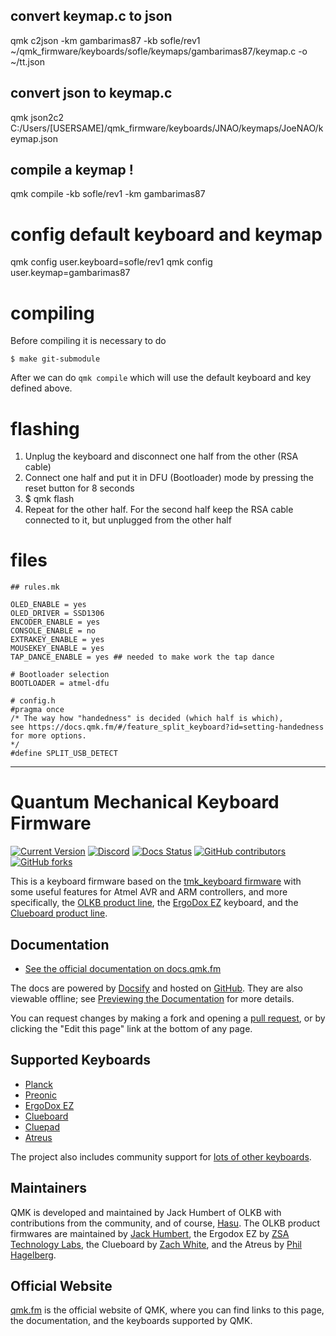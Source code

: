 
## convert keymap.c to json
qmk c2json -km gambarimas87 -kb sofle/rev1 ~/qmk_firmware/keyboards/sofle/keymaps/gambarimas87/keymap.c  -o ~/tt.json

## convert json to keymap.c
qmk json2c2 C:/Users/[USERSAME]/qmk_firmware/keyboards/JNAO/keymaps/JoeNAO/keymap.json

## compile a keymap !
qmk compile -kb sofle/rev1 -km gambarimas87

# config default keyboard and keymap
qmk config user.keyboard=sofle/rev1
qmk config user.keymap=gambarimas87

# compiling
Before compiling it is necessary to do 
```shell
$ make git-submodule
```
After we can do `qmk compile` which will use the default keyboard and key defined above.

# flashing
1. Unplug the keyboard and disconnect one half from the other (RSA cable)
2. Connect one half and put it in DFU (Bootloader) mode by pressing the reset button for 8 seconds
3. $ qmk flash
4. Repeat for the other half. For the second half keep the RSA cable connected to it, but unplugged from the other half


# files
```text
## rules.mk

OLED_ENABLE = yes
OLED_DRIVER = SSD1306
ENCODER_ENABLE = yes
CONSOLE_ENABLE = no
EXTRAKEY_ENABLE = yes
MOUSEKEY_ENABLE = yes
TAP_DANCE_ENABLE = yes ## needed to make work the tap dance

# Bootloader selection
BOOTLOADER = atmel-dfu 
```

```text
# config.h
#pragma once
/* The way how "handedness" is decided (which half is which),
see https://docs.qmk.fm/#/feature_split_keyboard?id=setting-handedness
for more options.
*/
#define SPLIT_USB_DETECT
```


-------------
# Quantum Mechanical Keyboard Firmware

[![Current Version](https://img.shields.io/github/tag/qmk/qmk_firmware.svg)](https://github.com/qmk/qmk_firmware/tags)
[![Discord](https://img.shields.io/discord/440868230475677696.svg)](https://discord.gg/Uq7gcHh)
[![Docs Status](https://img.shields.io/badge/docs-ready-orange.svg)](https://docs.qmk.fm)
[![GitHub contributors](https://img.shields.io/github/contributors/qmk/qmk_firmware.svg)](https://github.com/qmk/qmk_firmware/pulse/monthly)
[![GitHub forks](https://img.shields.io/github/forks/qmk/qmk_firmware.svg?style=social&label=Fork)](https://github.com/qmk/qmk_firmware/)

This is a keyboard firmware based on the [tmk\_keyboard firmware](https://github.com/tmk/tmk_keyboard) with some useful features for Atmel AVR and ARM controllers, and more specifically, the [OLKB product line](https://olkb.com), the [ErgoDox EZ](https://ergodox-ez.com) keyboard, and the [Clueboard product line](https://clueboard.co).

## Documentation

* [See the official documentation on docs.qmk.fm](https://docs.qmk.fm)

The docs are powered by [Docsify](https://docsify.js.org/) and hosted on [GitHub](/docs/). They are also viewable offline; see [Previewing the Documentation](https://docs.qmk.fm/#/contributing?id=previewing-the-documentation) for more details.

You can request changes by making a fork and opening a [pull request](https://github.com/qmk/qmk_firmware/pulls), or by clicking the "Edit this page" link at the bottom of any page.

## Supported Keyboards

* [Planck](/keyboards/planck/)
* [Preonic](/keyboards/preonic/)
* [ErgoDox EZ](/keyboards/ergodox_ez/)
* [Clueboard](/keyboards/clueboard/)
* [Cluepad](/keyboards/clueboard/17/)
* [Atreus](/keyboards/atreus/)

The project also includes community support for [lots of other keyboards](/keyboards/).

## Maintainers

QMK is developed and maintained by Jack Humbert of OLKB with contributions from the community, and of course, [Hasu](https://github.com/tmk). The OLKB product firmwares are maintained by [Jack Humbert](https://github.com/jackhumbert), the Ergodox EZ by [ZSA Technology Labs](https://github.com/zsa), the Clueboard by [Zach White](https://github.com/skullydazed), and the Atreus by [Phil Hagelberg](https://github.com/technomancy).

## Official Website

[qmk.fm](https://qmk.fm) is the official website of QMK, where you can find links to this page, the documentation, and the keyboards supported by QMK.
